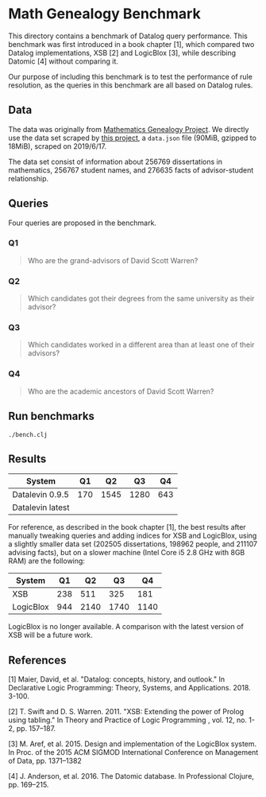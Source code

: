 # Math Genealogy Benchmark

This directory contains a benchmark of Datalog query performance. This benchmark
was first introduced in a book chapter [1], which compared two Datalog
implementations, XSB [2] and LogicBlox [3], while describing Datomic [4] without
comparing it.

Our purpose of including this benchmark is to test the performance of rule
resolution, as the queries in this benchmark are all based on Datalog rules.

## Data

The data was originally from [Mathematics Genealogy
Project](https://genealogy.math.ndsu.nodak.edu/). We directly use the data set scraped by [this
project](https://github.com/j2kun/math-genealogy-scraper), a `data.json` file  (90MiB, gzipped to 18MiB), scraped on 2019/6/17.

The data set consist of information about 256769 dissertations in mathematics,
256767 student names, and 276635 facts of advisor-student relationship.

## Queries

Four queries are proposed in the benchmark.

### Q1

> Who are the grand-advisors of David Scott Warren?



### Q2

> Which candidates got their degrees from the same university as their advisor?


### Q3

> Which candidates worked in a different area than at least one of their advisors?

### Q4

> Who are the academic ancestors of David Scott Warren?


## Run benchmarks

```
./bench.clj
```

## Results


| System    | Q1 | Q2 | Q3 | Q4
| -------- | ------- | -------- | -------- | -------- |
| Datalevin 0.9.5  | 170 | 1545 | 1280 | 643 |
| Datalevin latest | | | | |

For reference, as described in the book chapter [1], the best results after
manually tweaking queries and adding indices for XSB and LogicBlox, using a slightly smaller data set
(202505 dissertations, 198962 people, and 211107 advising facts), but on a
slower machine (Intel Core i5 2.8 GHz with 8GB RAM) are the following:

| System    | Q1 | Q2 | Q3 | Q4
| -------- | ------- | -------- | -------- | -------- |
| XSB  | 238 | 511 | 325 | 181 |
| LogicBlox | 944 | 2140 | 1740 | 1140 |

LogicBlox is no longer available. A comparison with the latest version of XSB
will be a future work.

## References

[1] Maier, David, et al. "Datalog: concepts, history, and outlook." In
Declarative Logic Programming: Theory, Systems, and Applications. 2018. 3-100.

[2] T. Swift and D. S. Warren. 2011. "XSB: Extending the power of Prolog using
tabling." In Theory and Practice of Logic Programming , vol. 12, no. 1-2, pp.
157–187.

[3] M. Aref, et al. 2015. Design and implementation of the LogicBlox system. In
Proc. of the 2015 ACM SIGMOD International Conference on Management of Data, pp.
1371–1382

[4] J. Anderson, et al. 2016. The Datomic database. In Professional Clojure, pp.
169–215.
